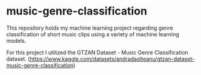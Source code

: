 # music-genre-classification
This repository holds my machine learning project regarding genre classification of short music clips using a variety of machine learning models. 

For this project I utilized the GTZAN Dataset - Music Genre Classification dataset. (https://www.kaggle.com/datasets/andradaolteanu/gtzan-dataset-music-genre-classification)
